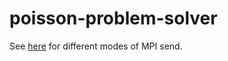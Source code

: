 # poisson-problem-solver

See [here](https://iamsorush.com/posts/mpi-send-types/) for different modes of MPI send.

<!--
// Let the domain of A,f, and g be 0 <= x <= 2 * pi and 0 <= y <= 2 * pi.
// del2 A(x,y) = f(x, y) inside boundary
// A(x, y) = g(x, y) on boundary
// https://py-pde.readthedocs.io/en/latest/examples_gallery/laplace_eq_2d.html
-->